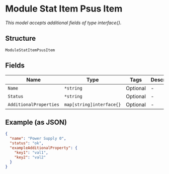 
# Module Stat Item Psus Item

*This model accepts additional fields of type interface{}.*

## Structure

`ModuleStatItemPsusItem`

## Fields

| Name | Type | Tags | Description |
|  --- | --- | --- | --- |
| `Name` | `*string` | Optional | - |
| `Status` | `*string` | Optional | - |
| `AdditionalProperties` | `map[string]interface{}` | Optional | - |

## Example (as JSON)

```json
{
  "name": "Power Supply 0",
  "status": "ok",
  "exampleAdditionalProperty": {
    "key1": "val1",
    "key2": "val2"
  }
}
```

